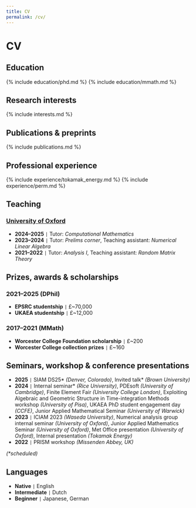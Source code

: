 ```yaml
---
title: CV
permalink: /cv/
---
```


# CV

## Education

{% include education/phd.md %}
{% include education/mmath.md %}

## Research interests

{% include interests.md %}

## Publications & preprints

{% include publications.md %}

## Professional experience

{% include experience/tokamak_energy.md %}
{% include experience/perm.md %}

## Teaching

### [University of Oxford](https://www.maths.ox.ac.uk/)
- **2024–2025** <code>&#124;</code> Tutor: *Computational Mathematics*
- **2023–2024** <code>&#124;</code> Tutor: *Prelims corner*, Teaching assistant: *Numerical Linear Algebra*
- **2021–2022** <code>&#124;</code> Tutor: *Analysis I*, Teaching assistant: *Random Matrix Theory*

## Prizes, awards & scholarships

### 2021–2025 (DPhil)
- **EPSRC studentship** <code>&#124;</code> £~70,000
- **UKAEA studentship** <code>&#124;</code> £~12,000

### 2017–2021 (MMath)
- **Worcester College Foundation scholarship** <code>&#124;</code> £~200
- **Worcester College collection prizes** <code>&#124;</code> £~160

## Seminars, workshop & conference presentations

- **2025** <code>&#124;</code> SIAM DS25\* *(Denver, Colorado)*, Invited talk\* *(Brown University)*
- **2024** <code>&#124;</code> Internal seminar\* *(Rice University)*, PDEsoft *(University of Cambridge)*, Finite Element Fair *(University College London)*, Exploiting Algebraic and Geometric Structure in Time-integration Methods workshop *(University of Pisa)*, UKAEA PhD student engagement day *(CCFE)*, Junior Applied Mathematical Seminar *(University of Warwick)*
- **2023** <code>&#124;</code> ICIAM 2023 *(Waseda University)*, Numerical analysis group internal seminar *(University of Oxford)*, Junior Applied Mathematics Seminar *(University of Oxford)*, Met Office presentation *(University of Oxford)*, Internal presentation *(Tokamak Energy)*
- **2022** <code>&#124;</code> PRISM workshop *(Missenden Abbey, UK)*

*(\*scheduled)*

## Languages

- **Native** <code>&#124;</code> English
- **Intermediate** <code>&#124;</code> Dutch
- **Beginner** <code>&#124;</code> Japanese, German
